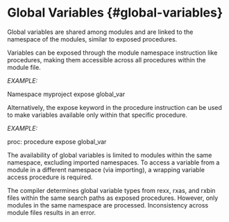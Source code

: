 # Global Variables {#global-variables}

Global variables are shared among modules and are linked to the namespace of the modules, similar to exposed procedures.

Variables can be exposed through the module namespace instruction like procedures, making them accessible across all procedures within the module file.

*EXAMPLE:*

Namespace myproject expose global\_var

Alternatively, the expose keyword in the procedure instruction can be used to make variables available only within that specific procedure.

*EXAMPLE:*

proc: procedure expose global\_var

The availability of global variables is limited to modules within the same namespace, excluding imported namespaces. To access a variable from a module in a different namespace (via importing), a wrapping variable access procedure is required.

The compiler determines global variable types from rexx, rxas, and rxbin files within the same search paths as exposed procedures. However, only modules in the same namespace are processed. Inconsistency across module files results in an error.
